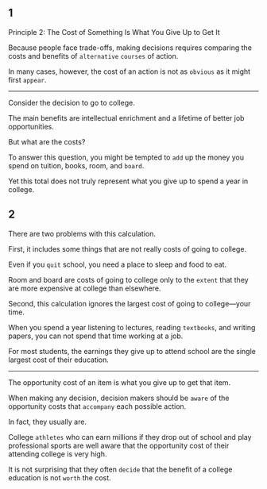 
## 1
Principle 2: The Cost of Something Is What You Give Up to Get It

Because people face trade-offs, making decisions requires comparing the costs and benefits of `alternative` `courses` of action. 

In many cases, however, the cost of an action is not as `obvious` as it might first `appear`.

---

Consider the decision to go to college. 

The main benefits are intellectual enrichment and a lifetime of better job opportunities. 

But what are the costs? 

To answer this question, you might be tempted to `add` up the money you spend on tuition, books, room, and `board`. 

Yet this total does not truly represent what you give up to spend a year in college.

## 2
There are two problems with this calculation.

First, it includes some things that are not really costs of going to college. 

Even if you `quit` school, you need a place to sleep and food to eat. 

Room and board are costs of going to college only to the `extent` that they are more expensive at college than elsewhere. 

Second, this calculation ignores the largest cost of going to college—your time. 

When you spend a year listening to lectures, reading `textbooks`, and writing papers, you can not spend that time working at a job. 

For most students, the earnings they give up to attend school are the single largest cost of their education.

---

The opportunity cost of an item is what you give up to get that item. 

When making any decision, decision makers should be `aware` of the opportunity costs that `accompany` each possible action.

In fact, they usually are. 

College `athletes` who can earn millions 
if they drop out of school and play professional sports 
are well aware that the opportunity cost of their attending college is very high. 

It is not surprising that they often `decide` that the benefit of a college education is not `worth` the cost.
